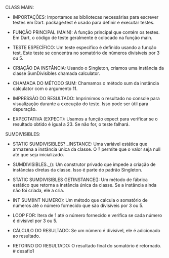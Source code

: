 CLASS MAIN:
 - IMPORTAÇÕES: Importamos as bibliotecas necessárias para escrever testes em Dart. package:test é usado para definir e executar testes.

 - FUNÇÃO PRINCIPAL (MAIN): A função principal que contém os testes. Em Dart, o código de teste geralmente é colocado na função main.

 - TESTE ESPECÍFICO: Um teste específico é definido usando a função test. Este teste se concentra no somatório de números divisíveis por 3 ou 5.
 
 - CRIAÇÃO DA INSTÂNCIA: Usando o Singleton, criamos uma instância da classe SumDivisibles chamada calculator.

 - CHAMADA DO MÉTODO SUM: Chamamos o método sum da instância calculator com o argumento 11.

 - IMPRESSÃO DO RESULTADO: Imprimimos o resultado no console para visualização durante a execução do teste. Isso pode ser útil para depuração.

 - EXPECTATIVA (EXPECT): Usamos a função expect para verificar se o resultado obtido é igual a 23. Se não for, o teste falhará.




SUMDIVISIBLES:
 - STATIC SUMDIVISIBLES? _INSTANCE: Uma variável estática que armazena a instância única da classe. O ? permite que o valor seja null até que seja inicializado.

 - SUMDIVISIBLES._(): Um construtor privado que impede a criação de instâncias diretas da classe. Isso é parte do padrão Singleton.

 - STATIC SUMDIVISIBLES GETINSTANCE(): Um método de fábrica estático que retorna a instância única da classe. Se a instância ainda não foi criada, ele a cria.

 - INT SUM(INT NUMERO): Um método que calcula o somatório de números até o número fornecido que são divisíveis por 3 ou 5.

 - LOOP FOR: Itera de 1 até o número fornecido e verifica se cada número é divisível por 3 ou 5.

 - CÁLCULO DO RESULTADO: Se um número é divisível, ele é adicionado ao resultado.

 - RETORNO DO RESULTADO: O resultado final do somatório é retornado.
#   d e s a f i o 1 
 
 
